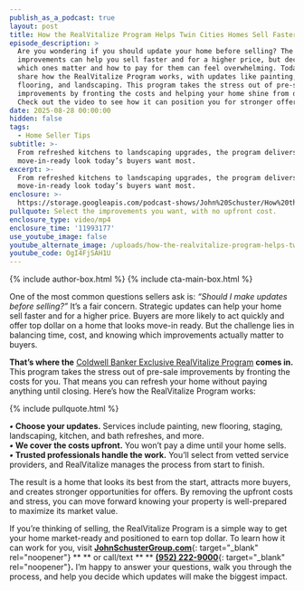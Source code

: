 ```yaml
---
publish_as_a_podcast: true
layout: post
title: How the RealVitalize Program Helps Twin Cities Homes Sell Faster
episode_description: >
  Are you wondering if you should update your home before selling? The right
  improvements can help you sell faster and for a higher price, but deciding
  which ones matter and how to pay for them can feel overwhelming. Today, I’ll
  share how the RealVitalize Program works, with updates like painting, staging,
  flooring, and landscaping. This program takes the stress out of pre-sale
  improvements by fronting the costs and helping your home shine from day one.
  Check out the video to see how it can position you for stronger offers.
date: 2025-08-28 00:00:00
hidden: false
tags:
  - Home Seller Tips
subtitle: >-
  From refreshed kitchens to landscaping upgrades, the program delivers the
  move-in-ready look today’s buyers want most.
excerpt: >-
  From refreshed kitchens to landscaping upgrades, the program delivers the
  move-in-ready look today’s buyers want most.
enclosure: >-
  https://storage.googleapis.com/podcast-shows/John%20Schuster/How%20the%20RealVitalize%20Program%20Helps%20Twin%20Cities%20Homes%20Sell%20Faster.mp4
pullquote: Select the improvements you want, with no upfront cost.
enclosure_type: video/mp4
enclosure_time: '11993177'
use_youtube_image: false
youtube_alternate_image: /uploads/how-the-realvitalize-program-helps-twin-cities-homes-sell-faster.jpg
youtube_code: OgI4FjSAH1U
---
```

{% include author-box.html %} {% include cta-main-box.html %}

One of the most common questions sellers ask is: *“Should I make updates before selling?”* It’s a fair concern. Strategic updates can help your home sell faster and for a higher price. Buyers are more likely to act quickly and offer top dollar on a home that looks move-in ready. But the challenge lies in balancing time, cost, and knowing which improvements actually matter to buyers.

**That’s where the** [Coldwell Banker Exclusive RealVitalize Program](https://coldwellbankerelite.com/realvitalize) **comes in.** This program takes the stress out of pre-sale improvements by fronting the costs for you. That means you can refresh your home without paying anything until closing. Here’s how the RealVitalize Program works:

{% include pullquote.html %}

***•*** **Choose your updates.** Services include painting, new flooring, staging, landscaping, kitchen, and bath refreshes, and more.<br>***•*** **We cover the costs upfront.** You won’t pay a dime until your home sells.<br>***•*** **Trusted professionals handle the work.** You’ll select from vetted service providers, and RealVitalize manages the process from start to finish.

The result is a home that looks its best from the start, attracts more buyers, and creates stronger opportunities for offers. By removing the upfront costs and stress, you can move forward knowing your property is well-prepared to maximize its market value.

If you’re thinking of selling, the RealVitalize Program is a simple way to get your home market-ready and positioned to earn top dollar. To learn how it can work for you, visit [**JohnSchusterGroup.com**](http://johnschustergroup.com){: target="_blank" rel="noopener"} \*\* \*\* or call/text \*\* \*\* [**(952) 222-9000**](tel:9522229000){: target="_blank" rel="noopener"}**.** I’m happy to answer your questions, walk you through the process, and help you decide which updates will make the biggest impact.